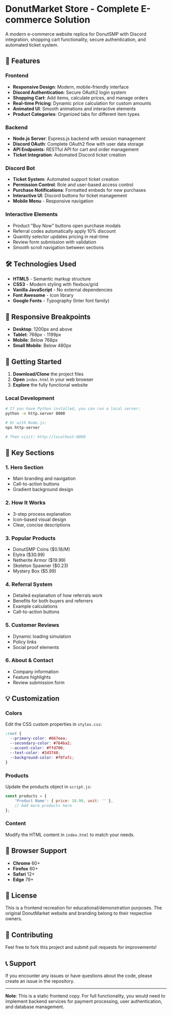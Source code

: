 # DonutMarket Store - Complete E-commerce Solution

A modern e-commerce website replica for DonutSMP with Discord integration, shopping cart functionality, secure authentication, and automated ticket system.

## 🚀 Features

### Frontend
- **Responsive Design**: Modern, mobile-friendly interface
- **Discord Authentication**: Secure OAuth2 login system
- **Shopping Cart**: Add items, calculate prices, and manage orders
- **Real-time Pricing**: Dynamic price calculation for custom amounts
- **Animated UI**: Smooth animations and interactive elements
- **Product Categories**: Organized tabs for different item types

### Backend
- **Node.js Server**: Express.js backend with session management
- **Discord OAuth**: Complete OAuth2 flow with user data storage
- **API Endpoints**: RESTful API for cart and order management
- **Ticket Integration**: Automated Discord ticket creation

### Discord Bot
- **Ticket System**: Automated support ticket creation
- **Permission Control**: Role and user-based access control
- **Purchase Notifications**: Formatted embeds for new purchases
- **Interactive UI**: Discord buttons for ticket management
- **Mobile Menu** - Responsive navigation

### Interactive Elements
- Product "Buy Now" buttons open purchase modals
- Referral codes automatically apply 10% discount
- Quantity selector updates pricing in real-time
- Review form submission with validation
- Smooth scroll navigation between sections

## 🛠️ Technologies Used

- **HTML5** - Semantic markup structure
- **CSS3** - Modern styling with flexbox/grid
- **Vanilla JavaScript** - No external dependencies
- **Font Awesome** - Icon library
- **Google Fonts** - Typography (Inter font family)

## 📱 Responsive Breakpoints

- **Desktop**: 1200px and above
- **Tablet**: 768px - 1199px
- **Mobile**: Below 768px
- **Small Mobile**: Below 480px

## 🚀 Getting Started

1. **Download/Clone** the project files
2. **Open** `index.html` in your web browser
3. **Explore** the fully functional website

### Local Development
```bash
# If you have Python installed, you can run a local server:
python -m http.server 8000

# Or with Node.js:
npx http-server

# Then visit: http://localhost:8000
```

## 🎯 Key Sections

### 1. Hero Section
- Main branding and navigation
- Call-to-action buttons
- Gradient background design

### 2. How It Works
- 3-step process explanation
- Icon-based visual design
- Clear, concise descriptions

### 3. Popular Products
- DonutSMP Coins ($0.18/M)
- Elytra ($30.99)
- Netherite Armor ($19.99)
- Skeleton Spawner ($0.23)
- Mystery Box ($5.99)

### 4. Referral System
- Detailed explanation of how referrals work
- Benefits for both buyers and referrers
- Example calculations
- Call-to-action buttons

### 5. Customer Reviews
- Dynamic loading simulation
- Policy links
- Social proof elements

### 6. About & Contact
- Company information
- Feature highlights
- Review submission form

## 💡 Customization

### Colors
Edit the CSS custom properties in `styles.css`:
```css
:root {
  --primary-color: #667eea;
  --secondary-color: #764ba2;
  --accent-color: #ffd700;
  --text-color: #2d3748;
  --background-color: #f8fafc;
}
```

### Products
Update the products object in `script.js`:
```javascript
const products = {
    'Product Name': { price: 10.99, unit: '' },
    // Add more products here
};
```

### Content
Modify the HTML content in `index.html` to match your needs.

## 🔧 Browser Support

- **Chrome** 60+
- **Firefox** 60+
- **Safari** 12+
- **Edge** 79+

## 📄 License

This is a frontend recreation for educational/demonstration purposes. The original DonutMarket website and branding belong to their respective owners.

## 🤝 Contributing

Feel free to fork this project and submit pull requests for improvements!

## 📞 Support

If you encounter any issues or have questions about the code, please create an issue in the repository.

---

**Note**: This is a static frontend copy. For full functionality, you would need to implement backend services for payment processing, user authentication, and database management.

